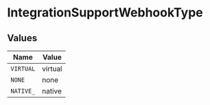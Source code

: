 # IntegrationSupportWebhookType


## Values

| Name      | Value     |
| --------- | --------- |
| `VIRTUAL` | virtual   |
| `NONE`    | none      |
| `NATIVE_` | native    |